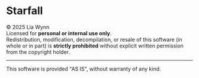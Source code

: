 # Starfall

© 2025 Lia Wynn  
Licensed for **personal or internal use only**.  
Redistribution, modification, decompilation, or resale of this software (in whole or in part) is **strictly prohibited** without explicit written permission from the copyright holder.

---
This software is provided "AS IS", without warranty of any kind.
